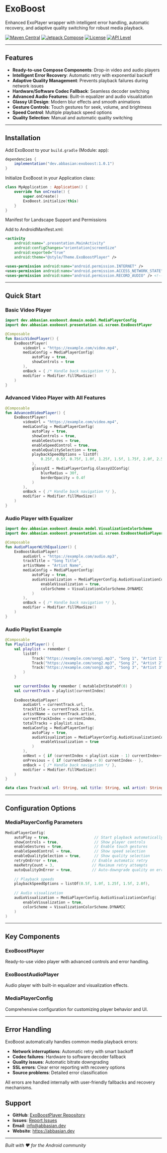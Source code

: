 # ExoBoost

Enhanced ExoPlayer wrapper with intelligent error handling, automatic recovery, and adaptive quality switching for robust media playback.

[![Maven Central](https://img.shields.io/maven-central/v/dev.abbasian/exoboost?color=blue)](https://search.maven.org/search?q=g:dev.abbasian%20AND%20a:exoboost)
[![Jetpack Compose](https://img.shields.io/badge/Jetpack%20Compose-Ready-brightgreen)](https://developer.android.com/jetpack/compose)
[![License](https://img.shields.io/badge/License-Apache%202.0-green.svg)](http://www.apache.org/licenses/LICENSE-2.0.txt)
[![API Level](https://img.shields.io/badge/API-24%2B-brightgreen.svg)](https://developer.android.com/guide/topics/manifest/uses-sdk-element#ApiLevels)

---

## Features

- **Ready-to-use Compose Components**: Drop-in video and audio players
- **Intelligent Error Recovery**: Automatic retry with exponential backoff
- **Adaptive Quality Management**: Prevents playback failures during network issues
- **Hardware/Software Codec Fallback**: Seamless decoder switching
- **Advanced Audio Features**: Built-in equalizer and audio visualization
- **Glassy UI Design**: Modern blur effects and smooth animations
- **Gesture Controls**: Touch gestures for seek, volume, and brightness
- **Speed Control**: Multiple playback speed options
- **Quality Selection**: Manual and automatic quality switching

---

## Installation

Add ExoBoost to your `build.gradle` (Module: app):

```gradle
dependencies {
    implementation("dev.abbasian:exoboost:1.0.1")
}
```

Initialize ExoBoost in your Application class:

```kotlin
class MyApplication : Application() {
    override fun onCreate() {
        super.onCreate()
        ExoBoost.initialize(this)
    }
}
```

Manifest for Landscape Support and Permissions

Add to AndroidManifest.xml:

```xml
<activity
    android:name=".presentation.MainActivity"
    android:configChanges="orientation|screenSize"
    android:exported="true"
    android:theme="@style/Theme.ExoBoostPlayer" />

<uses-permission android:name="android.permission.INTERNET" />
<uses-permission android:name="android.permission.ACCESS_NETWORK_STATE" />
<uses-permission android:name="android.permission.RECORD_AUDIO" /> <!-- For audio visualization -->
```

---

## Quick Start

### Basic Video Player

```kotlin
import dev.abbasian.exoboost.domain.model.MediaPlayerConfig
import dev.abbasian.exoboost.presentation.ui.screen.ExoBoostPlayer

@Composable
fun BasicVideoPlayer() {
    ExoBoostPlayer(
        videoUrl = "https://example.com/video.mp4",
        mediaConfig = MediaPlayerConfig(
            autoPlay = true,
            showControls = true
        ),
        onBack = { /* Handle back navigation */ },
        modifier = Modifier.fillMaxSize()
    )
}
```

### Advanced Video Player with All Features

```kotlin
@Composable
fun AdvancedVideoPlayer() {
    ExoBoostPlayer(
        videoUrl = "https://example.com/video.mp4",
        mediaConfig = MediaPlayerConfig(
            autoPlay = true,
            showControls = true,
            enableGestures = true,
            enableSpeedControl = true,
            enableQualitySelection = true,
            playbackSpeedOptions = listOf(
                0.25f, 0.5f, 0.75f, 1.0f, 1.25f, 1.5f, 1.75f, 2.0f, 2.5f, 3.0f
            ),
            glassyUI = MediaPlayerConfig.GlassyUIConfig(
                blurRadius = 30f,
                borderOpacity = 0.4f
            )
        ),
        onBack = { /* Handle back navigation */ },
        modifier = Modifier.fillMaxSize()
    )
}
```

### Audio Player with Equalizer

```kotlin
import dev.abbasian.exoboost.domain.model.VisualizationColorScheme
import dev.abbasian.exoboost.presentation.ui.screen.ExoBoostAudioPlayer

@Composable
fun AudioPlayerWithEqualizer() {
    ExoBoostAudioPlayer(
        audioUrl = "https://example.com/audio.mp3",
        trackTitle = "Song Title",
        artistName = "Artist Name",
        mediaConfig = MediaPlayerConfig(
            autoPlay = true,
            audioVisualization = MediaPlayerConfig.AudioVisualizationConfig(
                enableVisualization = true,
                colorScheme = VisualizationColorScheme.DYNAMIC
            )
        ),
        onBack = { /* Handle back navigation */ },
        modifier = Modifier.fillMaxSize()
    )
}
```

### Audio Playlist Example

```kotlin
@Composable
fun PlaylistPlayer() {
    val playlist = remember {
        listOf(
            Track("https://example.com/song1.mp3", "Song 1", "Artist 1"),
            Track("https://example.com/song2.mp3", "Song 2", "Artist 2"),
            Track("https://example.com/song3.mp3", "Song 3", "Artist 3")
        )
    }
    
    var currentIndex by remember { mutableIntStateOf(0) }
    val currentTrack = playlist[currentIndex]
    
    ExoBoostAudioPlayer(
        audioUrl = currentTrack.url,
        trackTitle = currentTrack.title,
        artistName = currentTrack.artist,
        currentTrackIndex = currentIndex,
        totalTracks = playlist.size,
        mediaConfig = MediaPlayerConfig(
            autoPlay = true,
            audioVisualization = MediaPlayerConfig.AudioVisualizationConfig(
                enableVisualization = true
            )
        ),
        onNext = { if (currentIndex < playlist.size - 1) currentIndex++ },
        onPrevious = { if (currentIndex > 0) currentIndex-- },
        onBack = { /* Handle back navigation */ },
        modifier = Modifier.fillMaxSize()
    )
}

data class Track(val url: String, val title: String, val artist: String)
```

---

## Configuration Options

### MediaPlayerConfig Parameters

```kotlin
MediaPlayerConfig(
    autoPlay = true,                    // Start playback automatically
    showControls = true,                // Show player controls
    enableGestures = true,              // Enable touch gestures
    enableSpeedControl = true,          // Show speed selection
    enableQualitySelection = true,      // Show quality selection
    retryOnError = true,               // Enable automatic retry
    maxRetryCount = 3,                 // Maximum retry attempts
    autoQualityOnError = true,         // Auto-downgrade quality on errors
    
    // Playback speeds
    playbackSpeedOptions = listOf(0.5f, 1.0f, 1.25f, 1.5f, 2.0f),
    
    // Audio visualization
    audioVisualization = MediaPlayerConfig.AudioVisualizationConfig(
        enableVisualization = true,
        colorScheme = VisualizationColorScheme.DYNAMIC
    )
)
```
---

## Key Components

### ExoBoostPlayer
Ready-to-use video player with advanced controls and error handling.

### ExoBoostAudioPlayer  
Audio player with built-in equalizer and visualization effects.

### MediaPlayerConfig
Comprehensive configuration for customizing player behavior and UI.

---

## Error Handling

ExoBoost automatically handles common media playback errors:

- **Network interruptions**: Automatic retry with smart backoff
- **Codec failures**: Hardware to software decoder fallback  
- **Quality issues**: Automatic bitrate downgrading
- **SSL errors**: Clear error reporting with recovery options
- **Source problems**: Detailed error classification

All errors are handled internally with user-friendly fallbacks and recovery mechanisms.

## Support

- **GitHub**: [ExoBoostPlayer Repository](https://github.com/abbasiandev/ExoBoostPlayer)
- **Issues**: [Report Issues](https://github.com/abbasiandev/ExoBoostPlayer/issues)
- **Email**: info@abbasian.dev
- **Website**: https://abbasian.dev

---

*Built with ❤️ for the Android community*
